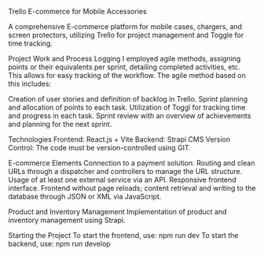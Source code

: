Trello E-commerce for Mobile Accessories

A comprehensive E-commerce platform for mobile cases, chargers, and screen protectors, utilizing Trello for project management and Toggle for time tracking.

Project Work and Process Logging
I employed agile methods, assigning points or their equivalents per sprint, detailing completed activities, etc. This allows for easy tracking of the workflow. The agile method based on this includes:

Creation of user stories and definition of backlog in Trello.
Sprint planning and allocation of points to each task.
Utilization of Toggl for tracking time and progress in each task.
Sprint review with an overview of achievements and planning for the next sprint.

Technologies
Frontend: React.js + Vite
Backend: Strapi CMS
Version Control: The code must be version-controlled using GIT.

E-commerce Elements
Connection to a payment solution.
Routing and clean URLs through a dispatcher and controllers to manage the URL structure.
Usage of at least one external service via an API.
Responsive frontend interface.
Frontend without page reloads; content retrieval and writing to the database through JSON or XML via JavaScript.

Product and Inventory Management
Implementation of product and inventory management using Strapi.

Starting the Project
To start the frontend, use: npm run dev
To start the backend, use: npm run develop